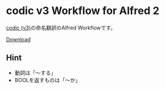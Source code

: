 # codic v3 Workflow for Alfred 2 

[codic (v3)](https://codic.jp)の命名翻訳のAlfred Workflowです。

[Download](https://github.com/yusuga/alfred-codic-workflow/blob/master/codic.alfredworkflow?raw=)

## Hint

- 動詞は「〜する」
- BOOLを返すものは「〜か」